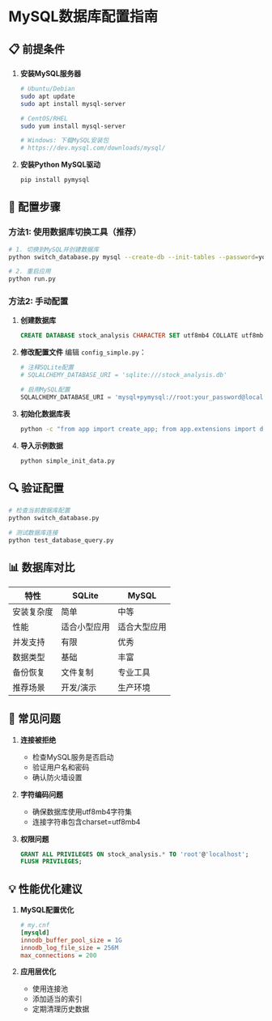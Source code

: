 # MySQL数据库配置指南

## 📋 前提条件

1. **安装MySQL服务器**
   ```bash
   # Ubuntu/Debian
   sudo apt update
   sudo apt install mysql-server
   
   # CentOS/RHEL
   sudo yum install mysql-server
   
   # Windows: 下载MySQL安装包
   # https://dev.mysql.com/downloads/mysql/
   ```

2. **安装Python MySQL驱动**
   ```bash
   pip install pymysql
   ```

## 🔧 配置步骤

### 方法1: 使用数据库切换工具（推荐）

```bash
# 1. 切换到MySQL并创建数据库
python switch_database.py mysql --create-db --init-tables --password=your_mysql_password

# 2. 重启应用
python run.py
```

### 方法2: 手动配置

1. **创建数据库**
   ```sql
   CREATE DATABASE stock_analysis CHARACTER SET utf8mb4 COLLATE utf8mb4_unicode_ci;
   ```

2. **修改配置文件**
   编辑 `config_simple.py`：
   ```python
   # 注释SQLite配置
   # SQLALCHEMY_DATABASE_URI = 'sqlite:///stock_analysis.db'
   
   # 启用MySQL配置
   SQLALCHEMY_DATABASE_URI = 'mysql+pymysql://root:your_password@localhost/stock_analysis?charset=utf8mb4'
   ```

3. **初始化数据库表**
   ```bash
   python -c "from app import create_app; from app.extensions import db; app = create_app(); app.app_context().push(); db.create_all()"
   ```

4. **导入示例数据**
   ```bash
   python simple_init_data.py
   ```

## 🔍 验证配置

```bash
# 检查当前数据库配置
python switch_database.py

# 测试数据库连接
python test_database_query.py
```

## 📊 数据库对比

| 特性 | SQLite | MySQL |
|------|--------|-------|
| 安装复杂度 | 简单 | 中等 |
| 性能 | 适合小型应用 | 适合大型应用 |
| 并发支持 | 有限 | 优秀 |
| 数据类型 | 基础 | 丰富 |
| 备份恢复 | 文件复制 | 专业工具 |
| 推荐场景 | 开发/演示 | 生产环境 |

## 🚨 常见问题

1. **连接被拒绝**
   - 检查MySQL服务是否启动
   - 验证用户名和密码
   - 确认防火墙设置

2. **字符编码问题**
   - 确保数据库使用utf8mb4字符集
   - 连接字符串包含charset=utf8mb4

3. **权限问题**
   ```sql
   GRANT ALL PRIVILEGES ON stock_analysis.* TO 'root'@'localhost';
   FLUSH PRIVILEGES;
   ```

## 💡 性能优化建议

1. **MySQL配置优化**
   ```ini
   # my.cnf
   [mysqld]
   innodb_buffer_pool_size = 1G
   innodb_log_file_size = 256M
   max_connections = 200
   ```

2. **应用层优化**
   - 使用连接池
   - 添加适当的索引
   - 定期清理历史数据
